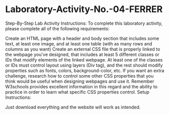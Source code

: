 # Laboratory-Activity-No.-04-FERRER

Step-By-Step Lab Activity Instructions: To complete this laboratory activity, please complete all of the following requirements:

Create an HTML page with a header and body section that includes some text, at least one image, and at least one table (with as many rows and columns as you want)
Create an external CSS file that is properly linked to the webpage you've designed, that includes at least 5 different classes or IDs that modify elements of the linked webpage.
At least one of the classes or IDs must control layout using layers (Div tag), and the rest should modify properties such as fonts, colors, background-color, etc. If you want an extra challenge, research how to control some other CSS properties that you think would be useful when designing webpages and use it. Remember W3schools provides excellent information in this regard and the ability to practice in order to learn what specific CSS properties control.
Setup Instructions:

Just download everything and the website will work as intended.
